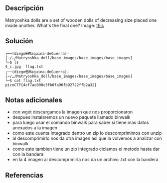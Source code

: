 ## Descripción
Matryoshka dolls are a set of wooden dolls of decreasing size placed one inside another. What's the final one? Image: [this](https://mercury.picoctf.net/static/2978e1270538613cd8181c7b0dabe9bd/dolls.jpg)
## Solución
```
┌──(diego㉿Maquina-deGuerra)-[~/…/Matryoshka_doll/base_images/base_images/base_images]
└─$ ls            
4_c.jpg  flag.txt
┌──(diego㉿Maquina-deGuerra)-[~/…/Matryoshka_doll/base_images/base_images/base_images]
└─$ cat flag.txt  
picoCTF{4cf7ac000c3fb0fa96fb92722ffb2a32} 
```

## Notas adicionales
+ con wget descargamos la imagen que nos proporcionaron
+ despues instalaremos un nuevo paquete llamado binwalk
+ para luego usar el comando binwalk para saber si tiene mas datos anexados a la imagen
+ como este cuenta integrado dentro un zip lo descomprimimos con unzip
+ al descomprimirlo nos da otra imagen asi que la volvemos a analizar con binwalk
+ como este tambien tiene un zip integrado ciclamos el metodo hasta dar con la bandera
+ en la 4 imagen al descomprimirla nos da un archivo .txt con la bandera
## Referencias